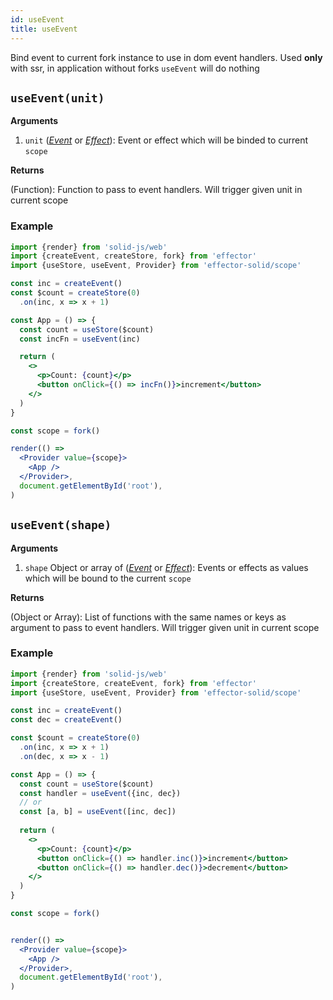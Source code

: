 ```yaml
---
id: useEvent
title: useEvent
---
```


Bind event to current fork instance to use in dom event handlers. Used **only** with ssr, in application without forks `useEvent` will do nothing

## `useEvent(unit)`

**Arguments**

1. `unit` ([_Event_](../effector/Event.md) or [_Effect_](../effector/Effect.md)): Event or effect which will be binded to current `scope`

**Returns**

(Function): Function to pass to event handlers. Will trigger given unit in current scope

### Example

```jsx
import {render} from 'solid-js/web'
import {createEvent, createStore, fork} from 'effector'
import {useStore, useEvent, Provider} from 'effector-solid/scope'

const inc = createEvent()
const $count = createStore(0)
  .on(inc, x => x + 1)

const App = () => {
  const count = useStore($count)
  const incFn = useEvent(inc)

  return (
    <>
      <p>Count: {count}</p>
      <button onClick={() => incFn()}>increment</button>
    </>
  )
}

const scope = fork()

render(() =>
  <Provider value={scope}>
    <App />
  </Provider>,
  document.getElementById('root'),
)
```

## `useEvent(shape)`

**Arguments**

1. `shape` Object or array of ([_Event_](../effector/Event.md) or [_Effect_](../effector/Effect.md)): Events or effects as values which will be bound to the current `scope`

**Returns**

(Object or Array): List of functions with the same names or keys as argument to pass to event handlers. Will trigger given unit in current scope

### Example

```jsx
import {render} from 'solid-js/web'
import {createStore, createEvent, fork} from 'effector'
import {useStore, useEvent, Provider} from 'effector-solid/scope'

const inc = createEvent()
const dec = createEvent()

const $count = createStore(0)
  .on(inc, x => x + 1)
  .on(dec, x => x - 1)

const App = () => {
  const count = useStore($count)
  const handler = useEvent({inc, dec})
  // or
  const [a, b] = useEvent([inc, dec])
  
  return (
    <>
      <p>Count: {count}</p>
      <button onClick={() => handler.inc()}>increment</button>
      <button onClick={() => handler.dec()}>decrement</button>
    </>
  )
}

const scope = fork()


render(() =>
  <Provider value={scope}>
    <App />
  </Provider>,
  document.getElementById('root'),
)
```
